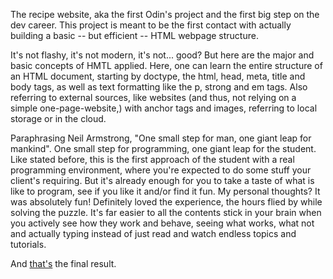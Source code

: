   The recipe website, aka the first Odin's project and the first big step on the dev career. This project is meant to be the first contact with actually building a basic -- but efficient -- HTML webpage structure. 
  
  It's not flashy, it's not modern, it's not... good? But here are the major and basic concepts of HMTL applied. Here, one can learn the entire structure of an HTML document, starting by doctype, the html, head, meta, title and body tags, as well as text formatting like the p, strong and em tags. Also referring to external sources, like websites (and thus, not relying on a simple one-page-website,) with anchor tags and images, referring to local storage or in the cloud. 
  
  Paraphrasing Neil Armstrong, "One small step for man, one giant leap for mankind". One small step for programming, one giant leap for the student. Like stated before, this is the first approach of the student with a real programming environment, where you're expected to do some stuff your client's requiring. But it's already enough for you to take a taste of what is like to program, see if you like it and/or find it fun. My personal thoughts? It was absolutely fun! Definitely loved the experience, the hours flied by while solving the puzzle. It's far easier to all the contents stick in your brain when you actively see how they work and behave, seeing what works, what not and actually typing instead of just read and watch endless topics and tutorials. 
  
  And [that's](https://eduarderich.github.io/odin-recipes/index.html) the final result.
